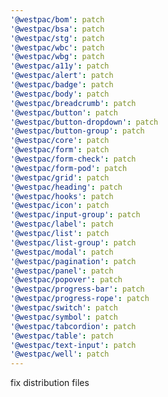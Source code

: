 ```yaml
---
'@westpac/bom': patch
'@westpac/bsa': patch
'@westpac/stg': patch
'@westpac/wbc': patch
'@westpac/wbg': patch
'@westpac/a11y': patch
'@westpac/alert': patch
'@westpac/badge': patch
'@westpac/body': patch
'@westpac/breadcrumb': patch
'@westpac/button': patch
'@westpac/button-dropdown': patch
'@westpac/button-group': patch
'@westpac/core': patch
'@westpac/form': patch
'@westpac/form-check': patch
'@westpac/form-pod': patch
'@westpac/grid': patch
'@westpac/heading': patch
'@westpac/hooks': patch
'@westpac/icon': patch
'@westpac/input-group': patch
'@westpac/label': patch
'@westpac/list': patch
'@westpac/list-group': patch
'@westpac/modal': patch
'@westpac/pagination': patch
'@westpac/panel': patch
'@westpac/popover': patch
'@westpac/progress-bar': patch
'@westpac/progress-rope': patch
'@westpac/switch': patch
'@westpac/symbol': patch
'@westpac/tabcordion': patch
'@westpac/table': patch
'@westpac/text-input': patch
'@westpac/well': patch
---
```


fix distribution files
